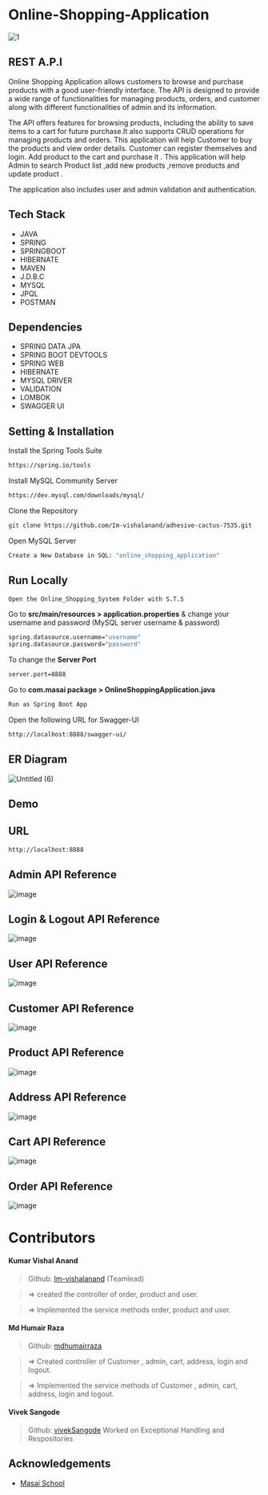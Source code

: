 # Online-Shopping-Application

![1](https://user-images.githubusercontent.com/108060013/228165545-74718570-01b4-46d7-a295-347587c23629.png)

## REST A.P.I
Online Shopping Application allows customers to browse and purchase products with a good user-friendly interface. The API is designed to provide a wide range of functionalities for managing products, orders, and customer along with different functionalities of admin and its information.

The API offers features for browsing products, including the ability to save items to a cart for future purchase.It also supports CRUD operations for managing products and orders.
This application will help Customer to buy the products and view order details.
Customer can register themselves and login. Add product to the cart and purchase it .
This application will help Admin to search Product list ,add new products ,remove products and update product .


The application also includes user and admin validation and authentication.



## Tech Stack

- JAVA
- SPRING
- SPRINGBOOT
- HIBERNATE
- MAVEN
- J.D.B.C
- MYSQL
- JPQL
- POSTMAN

## Dependencies

- SPRING DATA JPA
- SPRING BOOT DEVTOOLS
- SPRING WEB
- HIBERNATE
- MYSQL DRIVER
- VALIDATION
- LOMBOK
- SWAGGER UI

## Setting & Installation 

Install the Spring Tools Suite 
```bash
https://spring.io/tools
```

Install MySQL Community Server

```bash
https://dev.mysql.com/downloads/mysql/
```

Clone the Repository

```bash
git clone https://github.com/Im-vishalanand/adhesive-cactus-7535.git
```

Open MySQL Server
```bash
Create a New Database in SQL: "online_shopping_application" 
```
## Run Locally




```bas
Open the Online_Shopping_System Folder with S.T.S
```

Go to **src/main/resources > application.properties** & change your username and password (MySQL server username & password)

```bash
spring.datasource.username="username"
spring.datasource.password="password"
```

To change the **Server Port**

```bash
server.port=8888
```

Go to **com.masai package > OnlineShoppingApplication.java**

```bash
Run as Spring Boot App
```
Open the following URL for Swagger-UI 
```bash
http://localhost:8888/swagger-ui/
```

## ER Diagram

![Untitled (6)](https://user-images.githubusercontent.com/108060013/230663364-c66551be-ad26-4727-9d69-698fc4e4c40b.png)
## Demo


## URL
```bash
http://localhost:8888
```

## Admin API Reference
![image](https://user-images.githubusercontent.com/108060013/230663739-ab543ce2-d04f-4375-8229-261697b51c6a.png)

## Login & Logout API Reference
![image](https://user-images.githubusercontent.com/108060013/230663800-30c78be6-7482-4829-9d0d-3df87feb169c.png)

## User API Reference
![image](https://user-images.githubusercontent.com/108060013/230663870-cc1b7502-41be-492d-9510-6a7e1082bfc8.png)

## Customer API Reference
![image](https://user-images.githubusercontent.com/108060013/230663453-60e78195-e12b-4e55-85ee-35461721e155.png)

## Product API Reference
![image](https://user-images.githubusercontent.com/108060013/230663499-4431ce14-aed9-4772-8009-57cce1b2b72f.png)

## Address API Reference
![image](https://user-images.githubusercontent.com/108060013/230663546-20e36ee8-e10e-4b81-9551-0673960b30cb.png)

## Cart API Reference
![image](https://user-images.githubusercontent.com/108060013/230663604-78a871d6-fb5f-41b8-b1e9-0c9361cf9b57.png)

## Order API Reference
![image](https://user-images.githubusercontent.com/108060013/230663655-83ffd46b-3520-4495-8994-daead1c76a07.png)



# Contributors

#### Kumar Vishal Anand
> Github: [Im-vishalanand](https://github.com/Im-vishalanand) 
(Teamlead)

> => created the controller of order, product and user.

> => Implemented the service methods order, product and user.

#### Md Humair Raza
> Github: [mdhumairraza](https://github.com/mdhumairraza)

> => Created controller of Customer , admin, cart, address, login and logout.

> => Implemented the service methods of Customer , admin, cart, address, login and logout.

#### Vivek Sangode
>Github: [vivekSangode](https://github.com/vivekSangode)
Worked on Exceptional Handling and Respositories



## Acknowledgements

- [Masai School](https://www.masaischool.com/)
